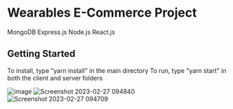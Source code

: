 # Wearables E-Commerce Project
MongoDB
Express.js
Node.js
React.js

## Getting Started
To install, type "yarn install" in the main directory
To run, type "yarn start" in both the client and server folders

![image](https://user-images.githubusercontent.com/89666837/221593544-9aa38c7e-d97b-4ecd-9dc9-97950ffd7e79.png)
![Screenshot 2023-02-27 094840](https://user-images.githubusercontent.com/89666837/221595671-bb2cde54-c2ef-48ab-9142-7cf561421070.png)
![Screenshot 2023-02-27 094709](https://user-images.githubusercontent.com/89666837/221595675-3ad89fa2-5dfe-4355-a688-0977525d3667.png)
